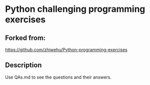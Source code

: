 # Python challenging programming exercises

## Forked from:
https://github.com/zhiwehu/Python-programming-exercises

## Description

Use QAs.md to see the questions and their answers.
